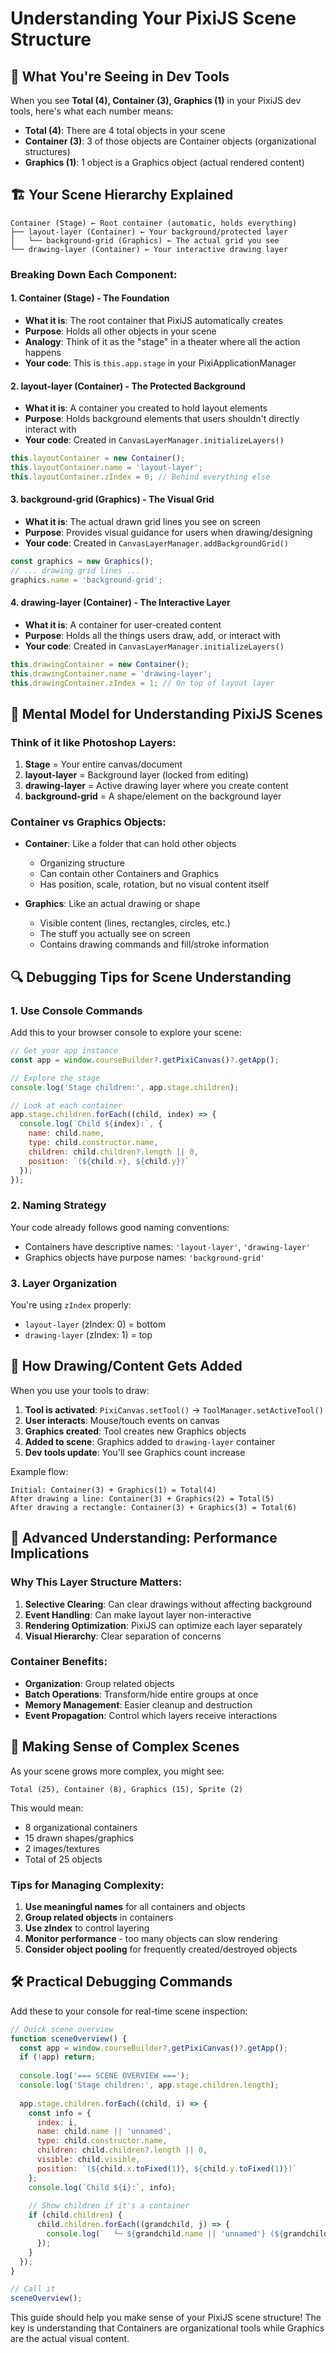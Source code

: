 # Understanding Your PixiJS Scene Structure

## 🎯 What You're Seeing in Dev Tools

When you see **Total (4), Container (3), Graphics (1)** in your PixiJS dev tools, here's what each number means:

- **Total (4)**: There are 4 total objects in your scene
- **Container (3)**: 3 of those objects are Container objects (organizational structures)
- **Graphics (1)**: 1 object is a Graphics object (actual rendered content)

## 🏗️ Your Scene Hierarchy Explained

```
Container (Stage) ← Root container (automatic, holds everything)
├── layout-layer (Container) ← Your background/protected layer
│   └── background-grid (Graphics) ← The actual grid you see
└── drawing-layer (Container) ← Your interactive drawing layer
```

### Breaking Down Each Component:

#### 1. **Container (Stage)** - The Foundation
- **What it is**: The root container that PixiJS automatically creates
- **Purpose**: Holds all other objects in your scene
- **Analogy**: Think of it as the "stage" in a theater where all the action happens
- **Your code**: This is `this.app.stage` in your PixiApplicationManager

#### 2. **layout-layer (Container)** - The Protected Background
- **What it is**: A container you created to hold layout elements
- **Purpose**: Holds background elements that users shouldn't directly interact with
- **Your code**: Created in `CanvasLayerManager.initializeLayers()`
```typescript
this.layoutContainer = new Container();
this.layoutContainer.name = 'layout-layer';
this.layoutContainer.zIndex = 0; // Behind everything else
```

#### 3. **background-grid (Graphics)** - The Visual Grid
- **What it is**: The actual drawn grid lines you see on screen
- **Purpose**: Provides visual guidance for users when drawing/designing
- **Your code**: Created in `CanvasLayerManager.addBackgroundGrid()`
```typescript
const graphics = new Graphics();
// ... drawing grid lines ...
graphics.name = 'background-grid';
```

#### 4. **drawing-layer (Container)** - The Interactive Layer
- **What it is**: A container for user-created content
- **Purpose**: Holds all the things users draw, add, or interact with
- **Your code**: Created in `CanvasLayerManager.initializeLayers()`
```typescript
this.drawingContainer = new Container();
this.drawingContainer.name = 'drawing-layer';
this.drawingContainer.zIndex = 1; // On top of layout layer
```

## 🧠 Mental Model for Understanding PixiJS Scenes

### Think of it like Photoshop Layers:
1. **Stage** = Your entire canvas/document
2. **layout-layer** = Background layer (locked from editing)
3. **drawing-layer** = Active drawing layer where you create content
4. **background-grid** = A shape/element on the background layer

### Container vs Graphics Objects:
- **Container**: Like a folder that can hold other objects
  - Organizing structure
  - Can contain other Containers and Graphics
  - Has position, scale, rotation, but no visual content itself
  
- **Graphics**: Like an actual drawing or shape
  - Visible content (lines, rectangles, circles, etc.)
  - The stuff you actually see on screen
  - Contains drawing commands and fill/stroke information

## 🔍 Debugging Tips for Scene Understanding

### 1. **Use Console Commands**
Add this to your browser console to explore your scene:
```javascript
// Get your app instance
const app = window.courseBuilder?.getPixiCanvas()?.getApp();

// Explore the stage
console.log('Stage children:', app.stage.children);

// Look at each container
app.stage.children.forEach((child, index) => {
  console.log(`Child ${index}:`, {
    name: child.name,
    type: child.constructor.name,
    children: child.children?.length || 0,
    position: `(${child.x}, ${child.y})`
  });
});
```

### 2. **Naming Strategy**
Your code already follows good naming conventions:
- Containers have descriptive names: `'layout-layer'`, `'drawing-layer'`
- Graphics objects have purpose names: `'background-grid'`

### 3. **Layer Organization**
You're using `zIndex` properly:
- `layout-layer` (zIndex: 0) = bottom
- `drawing-layer` (zIndex: 1) = top

## 🎨 How Drawing/Content Gets Added

When you use your tools to draw:

1. **Tool is activated**: `PixiCanvas.setTool()` → `ToolManager.setActiveTool()`
2. **User interacts**: Mouse/touch events on canvas
3. **Graphics created**: Tool creates new Graphics objects
4. **Added to scene**: Graphics added to `drawing-layer` container
5. **Dev tools update**: You'll see Graphics count increase

Example flow:
```
Initial: Container(3) + Graphics(1) = Total(4)
After drawing a line: Container(3) + Graphics(2) = Total(5)
After drawing a rectangle: Container(3) + Graphics(3) = Total(6)
```

## 🚀 Advanced Understanding: Performance Implications

### Why This Layer Structure Matters:
1. **Selective Clearing**: Can clear drawings without affecting background
2. **Event Handling**: Can make layout layer non-interactive
3. **Rendering Optimization**: PixiJS can optimize each layer separately
4. **Visual Hierarchy**: Clear separation of concerns

### Container Benefits:
- **Organization**: Group related objects
- **Batch Operations**: Transform/hide entire groups at once
- **Memory Management**: Easier cleanup and destruction
- **Event Propagation**: Control which layers receive interactions

## 🎯 Making Sense of Complex Scenes

As your scene grows more complex, you might see:
```
Total (25), Container (8), Graphics (15), Sprite (2)
```

This would mean:
- 8 organizational containers
- 15 drawn shapes/graphics
- 2 images/textures
- Total of 25 objects

### Tips for Managing Complexity:
1. **Use meaningful names** for all containers and objects
2. **Group related objects** in containers
3. **Use zIndex** to control layering
4. **Monitor performance** - too many objects can slow rendering
5. **Consider object pooling** for frequently created/destroyed objects

## 🛠️ Practical Debugging Commands

Add these to your console for real-time scene inspection:

```javascript
// Quick scene overview
function sceneOverview() {
  const app = window.courseBuilder?.getPixiCanvas()?.getApp();
  if (!app) return;
  
  console.log('=== SCENE OVERVIEW ===');
  console.log('Stage children:', app.stage.children.length);
  
  app.stage.children.forEach((child, i) => {
    const info = {
      index: i,
      name: child.name || 'unnamed',
      type: child.constructor.name,
      children: child.children?.length || 0,
      visible: child.visible,
      position: `(${child.x.toFixed(1)}, ${child.y.toFixed(1)})`
    };
    console.log(`Child ${i}:`, info);
    
    // Show children if it's a container
    if (child.children) {
      child.children.forEach((grandchild, j) => {
        console.log(`  └─ ${grandchild.name || 'unnamed'} (${grandchild.constructor.name})`);
      });
    }
  });
}

// Call it
sceneOverview();
```

This guide should help you make sense of your PixiJS scene structure! The key is understanding that Containers are organizational tools while Graphics are the actual visual content.
